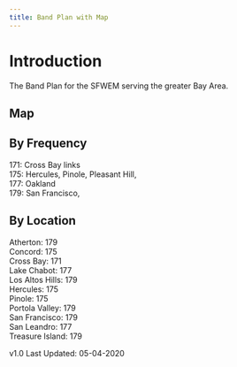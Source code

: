 ```yaml
---
title: Band Plan with Map
---
```

# Introduction
The Band Plan for the SFWEM serving the greater Bay Area.

## Map

## By Frequency
171: Cross Bay links<BR>
175: Hercules, Pinole, Pleasant Hill, <BR>
177: Oakland<BR>
179: San Francisco, <BR>

## By Location

Atherton: 179<BR>
Concord: 175<BR>
Cross Bay: 171<BR>
Lake Chabot: 177<BR>
Los Altos Hills: 179<BR>
Hercules: 175<BR>
Pinole: 175<BR>
Portola Valley: 179<BR>
San Francisco: 179<BR>
San Leandro: 177<BR>
Treasure Island: 179<BR>


v1.0 Last Updated: 05-04-2020
